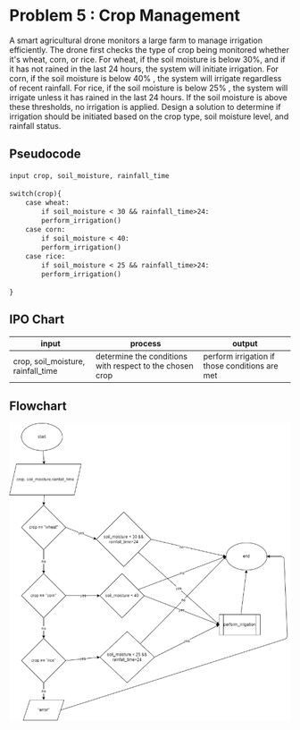 # Problem 5 : Crop Management

A smart agricultural drone monitors a large farm to manage irrigation efficiently. The drone first checks the type of crop being monitored whether it's wheat, corn, or rice. For wheat, if the soil moisture is below 30%, and if it has not rained in the last 24 hours, the system will initiate irrigation. For corn, if the soil moisture is below 40% , the system will irrigate regardless of recent rainfall. For rice, if the soil moisture is below 25% , the system will irrigate unless it has rained in the last 24 hours. If the soil moisture is above these thresholds, no irrigation is applied. Design a solution to determine if irrigation should be initiated based on the crop type, soil moisture level, and rainfall status.

## Pseudocode

```pseudocode
input crop, soil_moisture, rainfall_time

switch(crop){
    case wheat:
        if soil_moisture < 30 && rainfall_time>24:
        perform_irrigation()
    case corn:
        if soil_moisture < 40:
        perform_irrigation()
    case rice:
        if soil_moisture < 25 && rainfall_time>24:
        perform_irrigation()
        
}

```

## IPO Chart

|input|process|output|
|-|-|-|
|crop, soil_moisture, rainfall_time|determine the conditions with respect to the chosen crop|perform irrigation if those conditions are met|

## Flowchart

![prob5](drawings/prob5.drawio.png)

